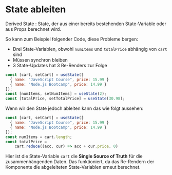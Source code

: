 # State ableiten

Derived State
: State, der aus einer bereits bestehenden State-Variable oder aus Props berechnet wird.

So kann zum Beispiel folgender Code, diese Probleme bergen:

- Drei State-Variablen, obwohl `numItems` und `totalPrice` abhängig von `cart` sind
- Müssen synchron bleiben
- 3 State-Updates hat 3 Re-Renders zur Folge

````Javascript
const [cart, setCart] = useState([
  { name: "JaveScript Course", price: 15.99 }
  { name: "Node.js Bootcamp", price: 14.99 }
]);
const [numItems, setNumItems] = useState(2);
const [totalPrice, setTotalPrice] = useState(30.98);
````

Wenn wir den State jedoch ableiten kann das wie folgt aussehen:

````Javascript
const [cart, setCart] = useState([
  { name: "JaveScript Course", price: 15.99 }
  { name: "Node.js Bootcamp", price: 14.99 }
]);
const numItems = cart.length;
const totalPrice =
    cart.reduce((acc, cur) => acc + cur.price, 0)
````

Hier ist die State-Variable `cart` die **Single Source of Truth** für die zusammenhängenden Daten. Das funktioniert, da das Re-Rendern der 
Komponente die abgeleiteten State-Variablen erneut berechnet.